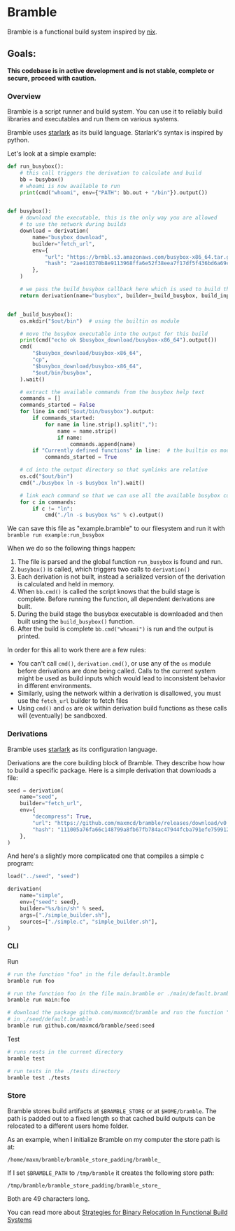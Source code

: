 # Bramble

Bramble is a functional build system inspired by [nix](https://nixos.org/).

Goals:
 -
**This codebase is in active development and is not stable, complete or secure, proceed with caution.**

### Overview

Bramble is a script runner and build system. You can use it to reliably build libraries and executables and run them on various systems.

Bramble uses [starlark](https://docs.bazel.build/versions/master/skylark/language.html) as its build language. Starlark's syntax is inspired by python.

Let's look at a simple example:

```python
def run_busybox():
    # this call triggers the derivation to calculate and build
    bb = busybox()
    # whoami is now available to run
    print(cmd("whoami", env={"PATH": bb.out + "/bin"}).output())


def busybox():
    # download the executable, this is the only way you are allowed
    # to use the network during builds
    download = derivation(
        name="busybox_download",
        builder="fetch_url",
        env={
            "url": "https://brmbl.s3.amazonaws.com/busybox-x86_64.tar.gz",
            "hash": "2ae410370b8e9113968ffa6e52f38eea7f17df5f436bd6a69cc41c6ca01541a1",
        },
    )

    # we pass the build_busybox callback here which is used to build this derivation
    return derivation(name="busybox", builder=_build_busybox, build_inputs=[download])


def _build_busybox():
    os.mkdir("$out/bin")  # using the builtin os module

    # move the busybox executable into the output for this build
    print(cmd("echo ok $busybox_download/busybox-x86_64").output())
    cmd(
        "$busybox_download/busybox-x86_64",
        "cp",
        "$busybox_download/busybox-x86_64",
        "$out/bin/busybox",
    ).wait()

    # extract the available commands from the busybox help text
    commands = []
    commands_started = False
    for line in cmd("$out/bin/busybox").output:
        if commands_started:
            for name in line.strip().split(","):
                name = name.strip()
                if name:
                    commands.append(name)
        if "Currently defined functions" in line:  # the builtin os module
            commands_started = True

    # cd into the output directory so that symlinks are relative
    os.cd("$out/bin")
    cmd("./busybox ln -s busybox ln").wait()

    # link each command so that we can use all the available busybox commands
    for c in commands:
        if c != "ln":
            cmd("./ln -s busybox %s" % c).output()
```

We can save this file as "example.bramble" to our filesystem and run it with `bramble run example:run_busybox`

When we do so the following things happen:

1. The file is parsed and the global function `run_busybox` is found and run.
2. `busybox()` is called, which triggers two calls to `derivation()`
3. Each derivation is not built, instead a serialized version of the derivation is calculated and held in memory.
4. When `bb.cmd()` is called the script knows that the build stage is complete. Before running the function, all dependent derivations are built.
5. During the build stage the busybox executable is downloaded and then built using the `build_busybox()` function.
6. After the build is complete `bb.cmd("whoami")` is run and the output is printed.

In order for this all to work there are a few rules:

- You can't call `cmd()`, `derivation.cmd()`, or use any of the `os` module before derivations are done being called. Calls to the current system might be used as build inputs which would lead to inconsistent behavior in different environments.
- Similarly, using the network within a derivation is disallowed, you must use the `fetch_url` builder to fetch files
- Using `cmd()` and `os` are ok within derivation build functions as these calls will (eventually) be sandboxed.

### Derivations

Bramble uses [starlark](https://docs.bazel.build/versions/master/skylark/language.html) as its configuration language.

Derivations are the core building block of Bramble. They describe how how to build a specific package. Here is a simple derivation that downloads a file:

```python
seed = derivation(
    name="seed",
    builder="fetch_url",
    env={
        "decompress": True,
        "url": "https://github.com/maxmcd/bramble/releases/download/v0.0.1/linux-x86_64-seed.tar.gz",
        "hash": "111005a76fa66c148799a8fb67fb784ac47944fcba791efe7599128bbd5884ac",
    },
)
```

And here's a slightly more complicated one that compiles a simple c program:

```python
load("../seed", "seed")

derivation(
    name="simple",
    env={"seed": seed},
    builder="%s/bin/sh" % seed,
    args=["./simple_builder.sh"],
    sources=["./simple.c", "simple_builder.sh"],
)
```

### CLI

Run
```bash
# run the function "foo" in the file default.bramble
bramble run foo

# run the function foo in the file main.bramble or ./main/default.bramble
bramble run main:foo

# download the package github.com/maxmcd/bramble and run the function "seed"
# in ./seed/default.bramble
bramble run github.com/maxmcd/bramble/seed:seed
```

Test
```bash
# runs rests in the current directory
bramble test

# run tests in the ./tests directory
bramble test ./tests
```

### Store

Bramble stores build artifacts at `$BRAMBLE_STORE` or at `$HOME/bramble`. The path is padded out to a fixed length so that cached build outputs can be relocated to a different users home folder.

As an example, when I initialize Bramble on my computer the store path is at:
```
/home/maxm/bramble/bramble_store_padding/bramble_
```
If I set `$BRAMBLE_PATH` to `/tmp/bramble` it creates the following store path:
```
/tmp/bramble/bramble_store_padding/bramble_store_
```
Both are 49 characters long.

You can read more about [Strategies for Binary Relocation In Functional Build Systems](https://maxmcd.com/posts/strategies-for-binary-relocation/)
